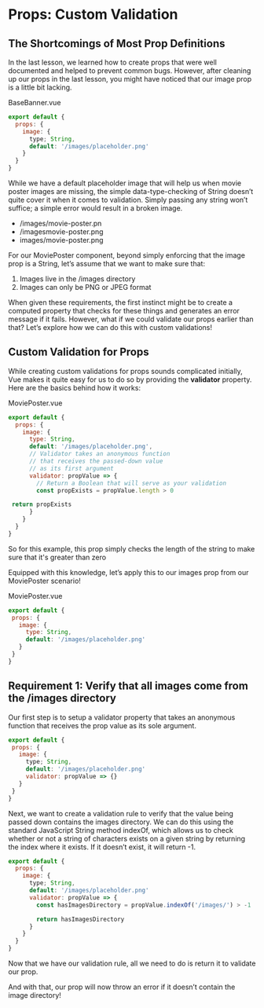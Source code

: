 # Props: Custom Validation

## The Shortcomings of Most Prop Definitions

In the last lesson, we learned how to create props that were well documented and helped to prevent common bugs. However, after cleaning up our props in the last lesson, you might have noticed that our image prop is a little bit lacking.

 BaseBanner.vue

```javaScript
export default {
  props: {
    image: {
      type; String,
      default: '/images/placeholder.png' 
    }
  }
}
```

While we have a default placeholder image that will help us when movie poster images are missing, the simple data-type-checking of String doesn’t quite cover it when it comes to validation. Simply passing any string won’t suffice; a simple error would result in a broken image.

- /images/movie-poster.pn
- /imagesmovie-poster.png
- images/movie-poster.png

For our MoviePoster component, beyond simply enforcing that the image prop is a String, let’s assume that we want to make sure that:

1. Images live in the /images directory
2. Images can only be PNG or JPEG format

When given these requirements, the first instinct might be to create a computed property that checks for these things and generates an error message if it fails. However, what if we could validate our props earlier than that? Let’s explore how we can do this with custom validations!

## Custom Validation for Props

While creating custom validations for props sounds complicated initially, Vue makes it quite easy for us to do so by providing the __validator__ property. Here are the basics behind how it works:

MoviePoster.vue

```javaScript
export default {
  props: {
    image: {
      type: String,
      default: '/images/placeholder.png',
      // Validator takes an anonymous function 
      // that receives the passed-down value
      // as its first argument
      validator: propValue => {
        // Return a Boolean that will serve as your validation
        const propExists = propValue.length > 0

 return propExists
      }  
    }
  }
}
```

So for this example, this prop simply checks the length of the string to make sure that it's greater than zero

Equipped with this knowledge, let’s apply this to our images prop from our MoviePoster scenario!

 MoviePoster.vue

 ```javaScript
export default {
  props: {
    image: {
      type: String,
      default: '/images/placeholder.png' 
    }
  }
}
```

## Requirement 1: Verify that all images come from the /images directory

Our first step is to setup a validator property that takes an anonymous function that receives the prop value as its sole argument.

 ```javaScript
export default {
  props: {
    image: {
      type; String,
      default: '/images/placeholder.png' 
      validator: propValue => {}
    }
  }
}
```

Next, we want to create a validation rule to verify that the value being passed down contains the images directory. We can do this using the standard JavaScript String method indexOf, which allows us to check whether or not a string of characters exists on a given string by returning the index where it exists. If it doesn’t exist, it will return -1.

```javaScript
export default {
  props: {
    image: {
      type; String,
      default: '/images/placeholder.png' 
      validator: propValue => {
        const hasImagesDirectory = propValue.indexOf('/images/') > -1

        return hasImagesDirectory
      }
    }
  }
}
```

Now that we have our validation rule, all we need to do is return it to validate our prop.

And with that, our prop will now throw an error if it doesn’t contain the image directory!
